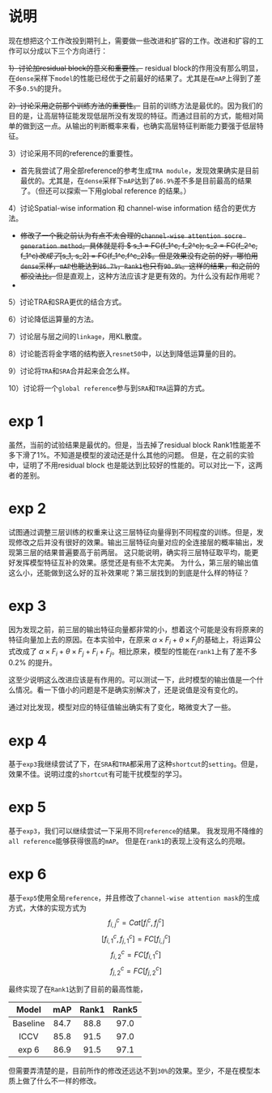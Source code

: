 # 说明

现在想把这个工作改投到期刊上，需要做一些改进和扩容的工作。改进和扩容的工作可以分成以下三个方向进行：

~~1）讨论加residual block的意义和重要性。~~
	residual block的作用没有那么明显，在`dense`采样下`model`的性能已经优于之前最好的结果了。尤其是在`mAP`上得到了差不多`0.5%`的提升。

~~2）讨论采用之前那个训练方法的重要性。~~
	目前的训练方法是最优的。因为我们的目的是，让高层特征能发现低层所没有发现的特征。而通过目前的方式，能相对简单的做到这一点。从输出的判断概率来看，也确实高层特征判断能力要强于低层特征。

3）讨论采用不同的reference的重要性。
*	首先我尝试了用全部reference的参考生成`TRA module`，发现效果确实是目前最优的。尤其是，在`dense`采样下`mAP`达到了`86.9%`差不多是目前最高的结果了。（但还可以探索一下用global reference 的结果。）

4）讨论Spatial-wise information 和 channel-wise information 结合的更优方法。

*	~~修改了一个我之前认为有点不太合理的`channel-wise attention socre generation method`。具体就是将 $ s_1 = FC(f_1^c, f_2^c); s_2 = FC(f_2^c, f_1^c)$改成了$[s_1, s_2] = FC(f_1^c,f^c_2)$。但是效果没有之前的好，哪怕用`dense`采样，`mAP`也能达到`86.7%`，`Rank1`也只有`90.9%`。这样的结果，和之前的都没法比。~~但是直观上，这种方法应该才是更有效的。为什么没有起作用呢？
*	 

5）讨论TRA和SRA更优的结合方式。

6）讨论降低运算量的方法。

7）讨论层与层之间的`linkage`，用KL散度。

8）讨论能否将金字塔的结构嵌入`resnet50`中，以达到降低运算量的目的。

9）讨论将`TRA`和`SRA`合并起来会怎么样。

10）讨论将一个`global reference`参与到`SRA`和`TRA`运算的方式。


# exp 1

虽然，当前的试验结果是最优的。但是，当去掉了residual block Rank1性能差不多下滑了1%。不知道是模型的波动还是什么其他的问题。
但是，在之前的实验中，证明了不用residual block 也是能达到比较好的性能的。可以对比一下，这两者的差别。


# exp 2

试图通过调整三层训练的权重来让这三层特征向量得到不同程度的训练。但是，发现修改之后并没有很好的效果。输出三层特征向量对应的全连接层的概率输出，发现第三层的结果普遍要高于前两层。
这只能说明，确实将三层特征取平均，能更好发挥模型特征互补的效果。感觉还是有些不太完美。
为什么，第三层的输出值这么小，还能做到这么好的互补效果呢？第三层找到的到底是什么样的特征？


# exp 3

因为发现之前，前三层的输出特征向量都非常的小，想着这个可能是没有将原来的特征向量加上去的原因。在本实验中，在原来 $\alpha \times F_i + \theta \times F_j$的基础上，将运算公式改成了 $\alpha \times F_i + \theta \times F_j + F_i + F_j$。相比原来，模型的性能在`rank1`上有了差不多 $0.2\%$ 的提升。

这至少说明这么改进应该是有作用的。可以测试一下，此时模型的输出值是一个什么情况。看一下值小的问题是不是确实别解决了，还是说值是没有变化的。

通过对比发现，模型对应的特征值输出确实有了变化，略微变大了一些。

# exp 4

基于`exp3`我继续尝试了下，在`SRA`和`TRA`都采用了这种`shortcut`的`setting`。但是，效果不佳。说明过度的`shortcut`有可能干扰模型的学习。

# exp 5

基于`exp3`，我们可以继续尝试一下采用不同`reference`的结果。
我发现用不降维的`all reference`能够获得很高的`mAP`。
但是在`rank1`的表现上没有这么的亮眼。

# exp 6

基于`exp5`使用全局`reference`，并且修改了`channel-wise attention mask`的生成方式，大体的实现方式为
$$
f^c_{i,j} = Cat[f^c_{i}, f^c_{j}]
$$
$$
[f^c_{i,1},f^c_{j,1}] = FC[f^c_{i,j}]
$$
$$
f^c_{i,2} = FC[f^c_{i,1}]
$$
$$
f^c_{j,2} = FC[f^c_{j,2}]
$$

最终实现了在`Rank1`达到了目前的最高性能，

|Model|mAP|Rank1|Rank5|
|:--:|:--:|:--:|:--:|
|Baseline|84.7|88.8|97.0|
|ICCV|85.8|91.5|97.0|
|exp 6|86.9|91.5|97.1|

但需要弄清楚的是，目前所作的修改还远达不到`30%`的效果。至少，不是在模型本质上做了什么不一样的修改。